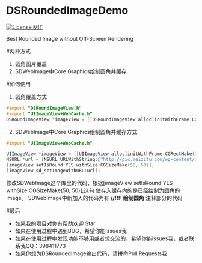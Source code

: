 # DSRoundedImageDemo

[![License MIT](https://img.shields.io/badge/license-MIT-green.svg?style=flat)](https://github.com/walkdianzi/DSRoundedImageDemo/blob/master/LICENSE)&nbsp;

Best Rounded Image without Off-Screen Rendering

#两种方式
1. 圆角图片覆盖
2. SDWebImage中Core Graphics绘制圆角并缓存

#如何使用
1. 圆角覆盖方式

```objectivec
#import "DSRoundImageView.h"
#import "UIImageView+WebCache.h"
DSRoundImageView *imageView = [[DSRoundImageView alloc]initWithFrame:CGRectMake(100, 100, 50, 50)];
```

2. SDWebImage中Core Graphics绘制圆角并缓存方式

```objectivec
#import "UIImageView+WebCache.h"

UIImageView *imageView = [[UIImageView alloc]initWithFrame:CGRectMake(100, 100, 50, 50)];
NSURL *url = [NSURL URLWithString:@"http://pic.meizitu.com/wp-content/uploads/2015a/11/11/01.jpg"];
[imageView setIsRound:YES withSize:CGSizeMake(50, 50)];
[imageView sd_setImageWithURL:url];
```
修改SDWebImage这个库里的代码，根据[imageView setIsRound:YES withSize:CGSizeMake(50, 50)];这句
使存入缓存内的是已经绘制为圆角的image。
SDWebImage中新加入的代码为有 **//!!!: 绘制圆角** 注释部分的代码

#最后
- 如果我的项目对你有帮助欢迎 Star  
- 如果在使用过程中遇到BUG，希望你能Issues我
- 如果在使用过程中发现功能不够用或者想交流的，希望你能Issues我，或者联系我QQ：398411773
- 如果你想为DSRoundedImage输出代码，请拼命Pull Requests我
